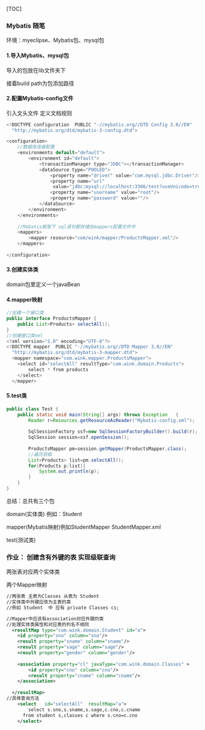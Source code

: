 [TOC]



### Mybatis 随笔

环境：myeclipse、Mybatis包、mysql包

#### 1.导入Mybatis、mysql包

导入的包放在lib文件夹下

接着build path为包添加路径

#### 2.配置Mybatis-config文件

引入文头文件 定义文档规则

```java
<!DOCTYPE configuration  PUBLIC "-//mybatis.org//DTD Config 3.0//EN"  
  "http://mybatis.org/dtd/mybatis-3-config.dtd"> 

<configuration>
    //数据库连接配置
  	<environments default="default">
  		<environment id="default">
  			<transactionManager type="JDBC"></transactionManager>
  			<dataSource type="POOLED">
  				<property name="driver" value="com.mysql.jdbc.Driver"/>
  				<property name="url"
    			 value="jdbc:mysql://localhost:3306/test?useUnicode=true&amp;characterEncoding=utf8"/>
  				<property name="username" value="root"/>
  				<property name="password" value=""/>
  			</dataSource>
  		</environment>
  	</environments>
    
    //Mabatis框架下 sql语句都存储在mappers配置文件中
  	<mappers>
  		<mapper resource="com/wink/mapper/ProductsMapper.xml"/>
  	</mappers>
  	
</configuration>
```

#### 3.创建实体类

domain包里定义一个javaBean

#### 4.mapper映射

```java 
//创建一个接口类
public interface ProductsMapper {
	public List<Products> selectAll();
}
//创建接口类xml
<?xml version="1.0" encoding="UTF-8"?>
<!DOCTYPE mapper  PUBLIC "-//mybatis.org//DTD Mapper 3.0//EN"  
  "http://mybatis.org/dtd/mybatis-3-mapper.dtd">
  <mapper namespace="com.wink.mapper.ProductsMapper">
  	<select id="selectAll" resultType="com.wink.domain.Products">
  		select * from products
  	</select>
  </mapper>
```



#### 5.test类

```java
public class Test {
	public static void main(String[] args) throws Exception   {
		Reader r=Resources.getResourceAsReader("Mybatis-config.xml");
		
		SqlSessionFactory ssf=new SqlSessionFactoryBuilder().build(r);
		SqlSession session=ssf.openSession();
		
		ProductsMapper pm=session.getMapper(ProductsMapper.class);
		//遍历获取
		List<Products> list=pm.selectAll();
		for(Products p:list){
			System.out.println(p);
		}
	}
}
```

总结：总共有三个包 

domain(实体类)  例如：Student

mapper(Mybatis映射)例如StudentMapper  StudentMapper.xml

test(测试类) 

### 作业： 	创建含有外键的表 实现级联查询

两张表对应两个实体类

两个Mapper映射



```xml
//两张表 主表为Classes 从表为 Student
//实体类中外键应改为主表的类
//例如 Student  中 应有 private Classes cs;

//Mapper中应该有association对应外键的类
//处理实体类属性和对应表的列名不相同
  <resultMap type="com.wink.domain.Student" id="a">
  	<id property="sno" column="sno"/>
  	<result property="sname" column="sname"/>
  	<result property="sage" column="sage"/>
  	<result property="gender" column="gender"/>
  	
	<association property="cl" javaType="com.wink.domain.Classes" >
		<id property="cno" column="cno"/>
		<result property="cname" column="cname"/>
	</association>
	
  </resultMap>
//具体查询方法
	<select   id="selectAll"  resultMap="a">
  		select s.sno,s.sname,s.sage,c.cno,c.cname
      from student s,classes c where s.cno=c.cno
  	</select>
```

